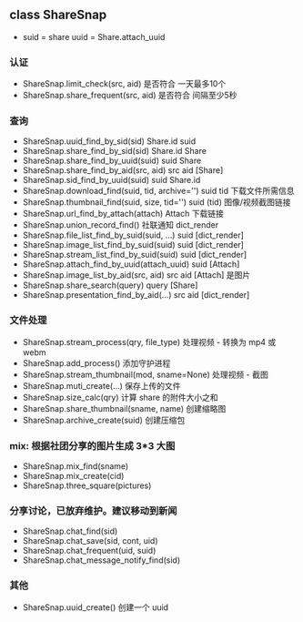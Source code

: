 ## class ShareSnap
* suid = share uuid = Share.attach_uuid

### 认证
* ShareSnap.limit_check(src, aid)					是否符合 一天最多10个
* ShareSnap.share_frequent(src, aid)				是否符合 间隔至少5秒

### 查询
* ShareSnap.uuid_find_by_sid(sid)					Share.id	suid
* ShareSnap.share_find_by_sid(sid)					Share.id	Share
* ShareSnap.share_find_by_uuid(suid)				suid		Share
* ShareSnap.share_find_by_aid(src, aid)				src  aid	[Share]
* ShareSnap.sid_find_by_uuid(suid)					suid		Share.id
* ShareSnap.download_find(suid, tid, archive='')	suid tid	下载文件所需信息
* ShareSnap.thumbnail_find(suid, size, tid='')		suid (tid)	图像/视频截图链接
* ShareSnap.url_find_by_attach(attach)				Attach		下载链接
* ShareSnap.union_record_find()						社联通知		dict_render
* ShareSnap.file_list_find_by_suid(suid, ...)		suid		[dict_render]
* ShareSnap.image_list_find_by_suid(suid)			suid		[dict_render]
* ShareSnap.stream_list_find_by_suid(suid)			suid		[dict_render]
* ShareSnap.attach_find_by_uuid(attach_uuid)		suid		[Attach]
* ShareSnap.image_list_by_aid(src, aid)				src  aid	[Attach] 是图片
* ShareSnap.share_search(query)						query		[Share]
* ShareSnap.presentation_find_by_aid(...)			src  aid	[dict_render]

### 文件处理
* ShareSnap.stream_process(qry, file_type)			处理视频 - 转换为 mp4 或 webm
* ShareSnap.add_process()							添加守护进程
* ShareSnap.stream_thumbnail(mod, sname=None)		处理视频 - 截图
* ShareSnap.muti_create(...)						保存上传的文件
* ShareSnap.size_calc(qry)							计算 share 的附件大小之和
* ShareSnap.share_thumbnail(sname, name)			创建缩略图
* ShareSnap.archive_create(suid)					创建压缩包

### mix: 根据社团分享的图片生成 3*3 大图
* ShareSnap.mix_find(sname)
* ShareSnap.mix_create(cid)
* ShareSnap.three_square(pictures)

### 分享讨论，已放弃维护。建议移动到新闻
* ShareSnap.chat_find(sid)
* ShareSnap.chat_save(sid, cont, uid)
* ShareSnap.chat_frequent(uid, suid)
* ShareSnap.chat_message_notify_find(sid)

### 其他
* ShareSnap.uuid_create()							创建一个 uuid

